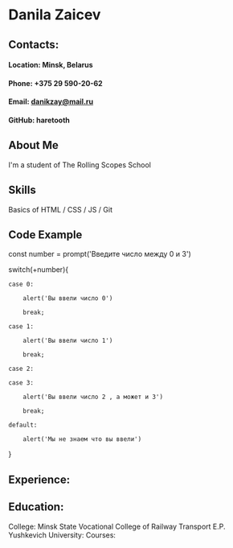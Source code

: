 # Danila Zaicev
## Contacts:
#### Location: Minsk, Belarus
#### Phone: +375 29 590-20-62
#### Email: danikzay@mail.ru
#### GitHub: haretooth
## About Me
I'm a student of The Rolling Scopes School

## Skills
Basics of HTML / CSS / JS / Git
## Code Example

const number = prompt('Введите число между 0 и 3')

switch(+number){

    case 0:

        alert('Вы ввели число 0')

        break;

    case 1:

        alert('Вы ввели число 1')

        break;

    case 2:

    case 3:

        alert('Вы ввели число 2 , а может и 3')

        break;

    default:

        alert('Мы не знаем что вы ввели')
}

## Experience:
## Education:
College: Minsk State Vocational College of Railway Transport E.P. Yushkevich
University: 
Courses: 


